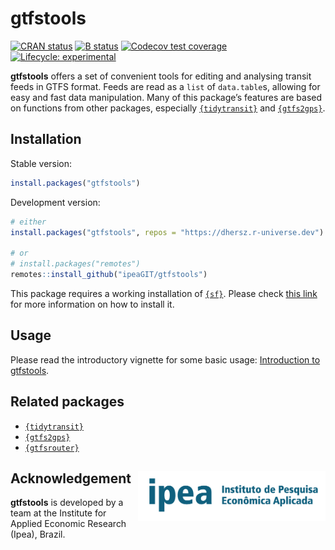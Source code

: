 
# gtfstools

[![CRAN
status](https://www.r-pkg.org/badges/version/gtfstools)](https://CRAN.R-project.org/package=gtfstools)
[![B
status](https://github.com/ipeaGIT/gtfstools/workflows/R-CMD-check/badge.svg)](https://github.com/ipeaGIT/gtfstools/actions?query=workflow%3AR-CMD-check)
[![Codecov test
coverage](https://codecov.io/gh/ipeaGIT/gtfstools/branch/master/graph/badge.svg)](https://codecov.io/gh/ipeaGIT/gtfstools?branch=master)
[![Lifecycle:
experimental](https://img.shields.io/badge/lifecycle-experimental-orange.svg)](https://lifecycle.r-lib.org/articles/stages.html)

**gtfstools** offers a set of convenient tools for editing and analysing
transit feeds in GTFS format. Feeds are read as a `list` of
`data.table`s, allowing for easy and fast data manipulation. Many of
this package’s features are based on functions from other packages,
especially [`{tidytransit}`](https://github.com/r-transit/tidytransit)
and [`{gtfs2gps}`](https://github.com/ipeaGIT/gtfs2gps).

## Installation

Stable version:

``` r
install.packages("gtfstools")
```

Development version:

``` r
# either
install.packages("gtfstools", repos = "https://dhersz.r-universe.dev")

# or
# install.packages("remotes")
remotes::install_github("ipeaGIT/gtfstools")
```

This package requires a working installation of
[`{sf}`](https://github.com/r-spatial/sf). Please check [this
link](https://github.com/r-spatial/sf#installing) for more information
on how to install it.

## Usage

Please read the introductory vignette for some basic usage:
[Introduction to
gtfstools](https://ipeagit.github.io/gtfstools/articles/gtfstools.html).

## Related packages

-   [`{tidytransit}`](https://github.com/r-transit/tidytransit)
-   [`{gtfs2gps}`](https://github.com/ipeaGIT/gtfs2gps)
-   [`{gtfsrouter}`](https://github.com/ATFutures/gtfs-router)

## Acknowledgement <a href="https://www.ipea.gov.br"><img align="right" src="man/figures/ipea_logo.png" alt="IPEA" width="300" /></a>

**gtfstools** is developed by a team at the Institute for Applied
Economic Research (Ipea), Brazil.

